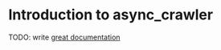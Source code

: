 # Introduction to async_crawler

TODO: write [great documentation](http://jacobian.org/writing/what-to-write/)
